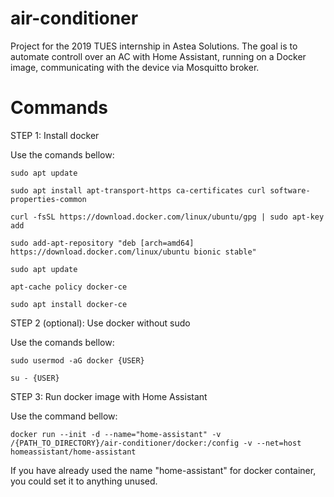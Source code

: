 # air-conditioner

Project for the 2019 TUES internship in Astea Solutions. The goal is to automate controll over an AC with Home Assistant, running on a Docker image, communicating with the device via Mosquitto broker. 

# Commands
STEP 1: Install docker

Use the comands bellow:

	
	sudo apt update

	sudo apt install apt-transport-https ca-certificates curl software-properties-common

	curl -fsSL https://download.docker.com/linux/ubuntu/gpg | sudo apt-key add 

	sudo add-apt-repository "deb [arch=amd64] https://download.docker.com/linux/ubuntu bionic stable"

	sudo apt update

	apt-cache policy docker-ce
	
	sudo apt install docker-ce
	




STEP 2 (optional): Use docker without sudo
	
Use the comands bellow:

	sudo usermod -aG docker {USER}

	su - {USER}

STEP 3: Run docker image with Home Assistant
	
Use the command bellow:

	docker run --init -d --name="home-assistant" -v /{PATH_TO_DIRECTORY}/air-conditioner/docker:/config -v --net=host homeassistant/home-assistant

If you have already used the name "home-assistant" for docker container, you could set it to anything unused.